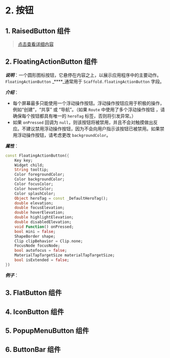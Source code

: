 # 2. 按钮

## 1. RaisedButton 组件

> [点击查看详细内容](../../ji-chu-zu-jian/ji-chu-zu-jian.md#7-raisedbutton-zu-jian)

## 2. FloatingActionButton 组件

_**说明**_：一个圆形图标按钮，它悬停在内容之上，以展示应用程序中的主要动作。`FloatingActionButton` _****_通常用于 `Scaffold.floatingActionButton` 字段。

_**介绍**_：

* 每个屏幕最多只能使用一个浮动操作按钮。浮动操作按钮应用于积极的操作，例如“创建”，“共享” 或 “导航”。（如果 `Route` 中使用了多个浮动操作按钮 ，请确保每个按钮都具有唯一的 `heroTag` 标签，否则将引发异常。）
* 如果 `onPressed` 回调为 `null`，则该按钮将被禁用，并且不会对触摸做出反应。不建议禁用浮动操作按钮，因为不会向用户指示该按钮已被禁用。如果禁用浮动操作按钮，请考虑更改 `backgroundColor`。

_**属性**_：

```dart
const FloatingActionButton({
    Key key;
    Widget child;
    String tooltip;
    Color foregroundColor;
    Color backgroundColor;
    Color focusColor;
    Color hoverColor;
    Color splashColor;
    Object heroTag = const _DefaultHeroTag();
    double elevation;
    double focusElevation;
    double hoverElevation;
    double highlightElevation;
    double disabledElevation;
    void Function() onPressed;
    bool mini = false;
    ShapeBorder shape;
    Clip clipBehavior = Clip.none;
    FocusNode focusNode;
    bool autofocus = false;
    MaterialTapTargetSize materialTapTargetSize;
    bool isExtended = false;
})
```

_**例子**_：

## 3. FlatButton 组件

## 4. IconButton 组件

## 5. PopupMenuButton 组件

## 6. ButtonBar 组件


